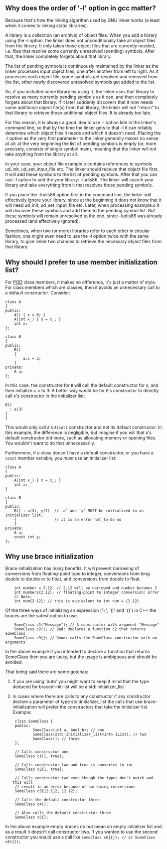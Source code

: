 ## Why does the order of '-l' option in gcc matter?

Because that's how the linking algorithm used by GNU linker works (a least when
it comes to linking static libraries).

A library is a collection (an archive) of object files. When you add a library
using the -l option, the linker does not unconditionally take all object files
from the library. It only takes those object files that are currently needed,
i.e. files that resolve some currently unresolved (pending) symbols. After
that, the linker completely forgets about that library.

The list of pending symbols is continuously maintained by the linker as the
linker processes input object files, one after another from left to right. As
it processes each object file, some symbols get resolved and removed from the
list, other newly discovered unresolved symbols get added to the list.

So, if you included some library by using -l, the linker uses that library to
resolve as many currently pending symbols as it can, and then completely
forgets about that library. If it later suddenly discovers that it now needs
some additional object file(s) from that library, the linker will not "return"
to that library to retrieve those additional object files. It is already too
late.

For this reason, it is always a good idea to use -l option late in the linker's
command line, so that by the time the linker gets to that -l it can reliably
determine which object files it needs and which it doesn't need. Placing the -l
option as the very first parameter to the linker generally makes no sense at
all: at the very beginning the list of pending symbols is empty (or, more
precisely, consists of single symbol main), meaning that the linker will not
take anything from the library at all.

In your case, your object file example.o contains references to symbols
ud_init, ud_set_input_file etc. The linker should receive that object file
first. It will add these symbols to the list of pending symbols. After that you
can use -l option to add the your library: -ludis86. The linker will search
your library and take everything from it that resolves those pending symbols.

If you place the -ludis86 option first in the command line, the linker will
effectively ignore your library, since at the beginning it does not know that
it will need ud_init, ud_set_input_file etc. Later, when processing example.o
it will discover these symbols and add them to the pending symbol list. But
these symbols will remain unresolved to the end, since -ludis86 was already
processed (and effectively ignored).

Sometimes, when two (or more) libraries refer to each other in circular
fashion, one might even need to use the -l option twice with the same library,
to give linker two chances to retrieve the necessary object files from that
library.


## Why should I prefer to use member initialization list?

For [POD](https://stackoverflow.com/a/146454/626796) class members, it makes no
difference, it's just a matter of style.  For class members which are classes,
then it avoids an unnecessary call to a default constructor.  Consider:

    class A
    {
    public:
        A() { x = 0; }
        A(int x_) { x = x_; }
        int x;
    };

    class B
    {
    public:
        B()
        {
            a.x = 3;
        }
    private:
        A a;
    };

In this case, the constructor for `B` will call the default constructor for
`A`, and then initialize `a.x` to 3.  A better way would be for `B`'s
constructor to directly call `A`'s constructor in the initializer list:

    B()
      : a(3)
    {
    }

This would only call `A`'s `A(int)` constructor and not its default
constructor.  In this example, the difference is negligible, but imagine if you
will that `A`'s default constructor did more, such as allocating memory or
opening files.  You wouldn't want to do that unnecessarily.

Furthermore, if a class doesn't have a default constructor, or you have a
`const` member variable, you *must* use an initializer list:

    class A
    {
    public:
        A(int x_) { x = x_; }
        int x;
    }

    class B
    {
    public:
        B() : a(3), y(2)  // 'a' and 'y' MUST be initialized in an initializer list;
        {                 // it is an error not to do so
        }
    private:
        A a;
        const int y;
    };



## Why use brace initialization

Brace initialization has many benefits. It will prevent narrowing of
conversions from floating-point type to integer, conversions from long double
to double or to float, and conversions from double to float.

		int number = 2.12; // 2.12 will be narrowed and number becomes 2
		int number2{2.12}; // floating-point to integer conversion: Error
		// Note:
		int num{2.12}; // this is equivalent to int num = {2.12}

Of the three ways of initializing an expression ('=', '()' and '{}') in C++ the
braces are the safest option to use.

		SomeClass c1("Message"); // A constructor with argument "Message"
		SomeClass c2(); // Bad: declares a function c2 that returns SomeClass
		SomeClass c3{}; // Good: calls the SomeClass constructor with no arguments

In the above example if you intended to declare a function that returns
SomeClass then you are lucky, but the usage is ambiguous and should be avoided.

That being said there are some gotchas:

1. If you are using 'auto' you might want to keep it mind that the type deduced
   for braced-init-list will be a  std::initializer_list
2. In cases where there are calls to any constructor if any constructor declare
   a parameter of type  std::initializer_list  the calls that use
	 brace-initialization will prefer the constructors that take the initializer
	 list. Example:

		class SomeClass {
		public:
				SomeClass(int a, bool b); // one
				SomeClass(std::initializer_list<int> iList); // two
				SomeClass(); // three
		};

		// Calls constructor one
		SomeClass c1(1, true);

		// Calls constructor two and true is converted to int
		SomeClass c2{1, true};

		// Calls constructor two even though the types don't match and this will
		// result in an error because of narrowing conversions
		SomeClass c3{12.112, 12.12};

		// Calls the default constructor three
		SomeClass c4();

		// Also calls the default constructor three
		SomeClass c5{};

In the above example empty braces do not mean an empty initializer list and as
a result it doesn't call constructor two. If you wanted to use the second
constructor you would use a call like ```SomeClass c6{{}}; // or SomeClass
c6({});```
